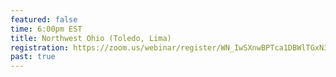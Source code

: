 ```yaml
---
featured: false
time: 6:00pm EST
title: Northwest Ohio (Toledo, Lima)
registration: https://zoom.us/webinar/register/WN_IwSXnwBPTca1DBWlTGxN3A
past: true
---
```

